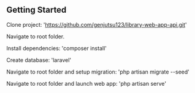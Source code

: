 ## Getting Started


Clone project: 'https://github.com/genjutsu123/library-web-app-api.git'

Navigate to root folder.

Install dependencies: 'composer install'

Create database: 'laravel'

Navigate to root folder and setup migration: 'php artisan migrate --seed'

Navigate to root folder and launch web app: 'php artisan serve' 